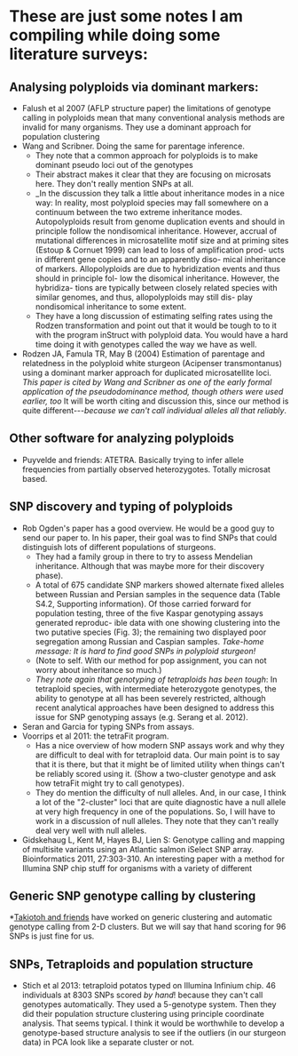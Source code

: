 

# These are just some notes I am compiling while doing some literature surveys:


## Analysing polyploids via dominant markers:
* Falush et al 2007 (AFLP structure paper) the limitations of genotype calling
in polyploids mean that many conventional analysis methods are invalid for many organisms.
They use a dominant approach for population clustering
* Wang and Scribner.  Doing the same for parentage inference.
    * They note that a common approach for polyploids is to make dominant pseudo loci out of the genotypes
    * Their abstract makes it clear that they are focusing on microsats here. They don't really mention SNPs at all.  
    * _In the discussion they talk a little about inheritance modes in a nice way: In reality, most polyploid species
    may fall somewhere on a continuum between the two extreme inheritance modes. Autopolyploids result from genome
    duplication events and should in principle follow the nondisomical inheritance. However, accrual of mutational
    differences in microsatellite motif size and at priming sites (Estoup & Cornuet 1999) can lead to loss of
    amplification prod- ucts in different gene copies and to an apparently diso- mical inheritance of markers.
    Allopolyploids are due to hybridization events and thus should in principle fol- low the disomical inheritance.
    However, the hybridiza- tions are typically between closely related species with similar genomes, and thus,
    allopolyploids may still dis- play nondisomical inheritance to some extent. 
    * They have a long discussion of estimating selfing rates using the Rodzen transformation and point out that
    it would be tough to to it with the program inStruct with polyploid data.  You would have a hard time doing it
    with genotypes called the way we have as well.
* Rodzen JA, Famula TR, May B (2004) Estimation of parentage and relatedness in the polyploid white sturgeon (Acipenser transmontanus) using a dominant marker approach for duplicated microsatellite loci. _This paper is cited
by Wang and Scribner as one of the early formal application of the pseudodominance method, though others were used
earlier, too_  It will be worth citing and discussion this, since our method is quite different---_because we can't 
call individual alleles all that reliably_.


## Other software for analyzing polyploids
*  Puyvelde and friends:  ATETRA.  Basically trying to infer allele frequencies from partially observed heterozygotes.
Totally microsat based.


## SNP discovery and typing of polyploids
* Rob Ogden's paper has a good overview. He would be a good guy to send our paper to. In his paper, their goal was to find
  SNPs that could distinguish lots of different populations of sturgeons.
    * They had a family group in there to try to assess Mendelian inheritance. Although that was maybe
    more for their discovery phase).
    * A total of 675 candidate SNP markers showed alternate fixed alleles between Russian and Persian
    samples in the sequence data (Table S4.2, Supporting information). Of those carried forward for
    population testing, three of the five Kaspar genotyping assays generated reproduc- ible data with
    one showing clustering into the two putative species (Fig. 3); the remaining two displayed poor 
    segregation among Russian and Caspian samples. _Take-home message: It is hard to find good SNPs in polyploid sturgeon!_
    * (Note to self.  With our method for pop assignment, you can not worry about inheritance so much.)
    * _They note again that genotyping of tetraploids has been tough_: In tetraploid species, with intermediate heterozygote
    genotypes, the ability to genotype at all has been severely restricted, although recent analytical approaches have been
    designed to address this issue for SNP genotyping assays (e.g. Serang et al. 2012). 
* Seran and Garcia for typing SNPs from assays.
* Voorrips et al 2011: the tetraFit program.
    * Has a nice overview of how modern SNP assays work and why they are difficult to deal with for tetraploid data.
    Our main point is to say that it is there, but that it might be of limited utility when things can't be reliably
    scored using it.  (Show a two-cluster genotype and ask how tetraFit might try to call genotypes).
    * They do mention the difficulty of null alleles.  And, in our case, I think a lot of the "2-cluster" loci that
    are quite diagnostic have a null allele at very high frequency in one of the populations.  So, I will have to
    work in a discussion of null alleles.  They note that they can't really deal very well with null alleles.
* Gidskehaug L, Kent M, Hayes BJ, Lien S: Genotype calling and mapping of multisite variants using an Atlantic
salmon iSelect SNP array. Bioinformatics 2011, 27:303-310.  An interesting paper with a method for Illumina SNP chip
stuff for organisms with a variety of different 


## Generic SNP genotype calling by clustering
*[Takiotoh and friends](http://bioinformatics.oxfordjournals.org.oca.ucsc.edu/content/23/4/408.abstract) have worked
on generic clustering and automatic genotype calling from 2-D clusters.  But we will say that hand scoring for
96 SNPs is just fine for us.


## SNPs, Tetraploids and population structure
* Stich et al 2013: tetraploid potatos typed on Illumina Infinium chip.  46 individuals at 8303 SNPs scored _by hand_!
because they can't call genotypes automatically.  They used a 5-genotype system.  Then they did their population
structure clustering using principle coordinate analysis.  That seems typical.  I think it would be worthwhile to
develop a genotype-based structure analysis to see if the outliers (in our sturgeon data) in PCA look like a
separate cluster or not.